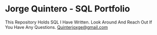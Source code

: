 # Jorge Quintero - SQL Portfolio 

This Repository Holds SQL I Have Written. 
Look Around And Reach Out If You Have Any Questions. Quinterjoxge@gmail.com
